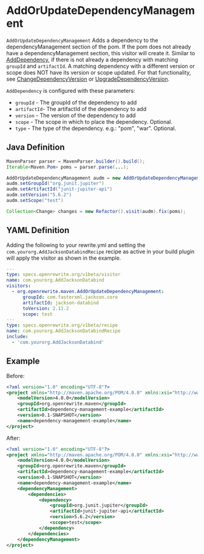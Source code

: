 # AddOrUpdateDependencyManagement
`AddOrUpdateDependencyManagement` Adds a dependency to the dependencyManagement section of the pom. 
If the pom does not already have a dependencyManagement section, this visitor will create it. 
Similar to [AddDependency](AddDependency.md), if there is not already a dependency with matching `groupId` and `artifactId`.
A matching dependency with a different version or scope does NOT have its version or scope updated.
For that functionality, see [ChangeDependencyVersion](changedependencyversion.md) or [UpgradeDependencyVersion](upgradedependencyversion.md).

`AddDependency` is configured with these parameters:
* `groupId` - The groupId of the dependency to add
* `artifactId`- The artifactId of the dependency to add
* `version` - The version of the dependency to add
* `scope` - The scope in which to place the dependency. Optional.
* `type` - The type of the dependency. e.g.: "pom", "war". Optional.

## Java Definition
```java
MavenParser parser = MavenParser.builder().build();
Iterable<Maven.Pom> poms = parser.parse(...);

AddOrUpdateDependencyManagement audm = new AddOrUpdateDependencyManagement();
audm.setGroupId("org.junit.jupiter")
audm.setArtifactId("junit-jupiter-api")
audm.setVersion("5.6.2")
audm.setScope("test")

Collection<Change> changes = new Refactor().visit(audm).fix(poms);
```

## YAML Definition

Adding the following to your rewrite.yml and setting the `com.yourorg.AddJacksonDatabindRecipe` recipe as active in your build plugin will apply the visitor as shown in the example.

```yaml
---
type: specs.openrewrite.org/v1beta/visitor
name: com.yourorg.AddJacksonDatabind
visitors:
  - org.openrewrite.maven.AddOrUpdateDependencyManagement:
      groupId: com.fasterxml.jackson.core
      artifactId: jackson-databind
      toVersion: 2.11.2
      scope: test
---
type: specs.openrewrite.org/v1beta/recipe
name: com.yourorg.AddJacksonDatabindRecipe
include:
  - 'com.yourorg.AddJacksonDatabind'
```

## Example

Before:

```xml
<?xml version="1.0" encoding="UTF-8"?>
<project xmlns="http://maven.apache.org/POM/4.0.0" xmlns:xsi="http://www.w3.org/2001/XMLSchema-instance" xsi:schemaLocation="http://maven.apache.org/POM/4.0.0 http://maven.apache.org/xsd/maven-4.0.0.xsd">
    <modelVersion>4.0.0</modelVersion>
    <groupId>org.openrewrite.maven</groupId>
    <artifactId>dependency-management-example</artifactId>
    <version>0.1-SNAPSHOT</version>
    <name>dependency-management-example</name>
</project>
```

After:

```xml
<?xml version="1.0" encoding="UTF-8"?>
<project xmlns="http://maven.apache.org/POM/4.0.0" xmlns:xsi="http://www.w3.org/2001/XMLSchema-instance" xsi:schemaLocation="http://maven.apache.org/POM/4.0.0 http://maven.apache.org/xsd/maven-4.0.0.xsd">
    <modelVersion>4.0.0</modelVersion>
    <groupId>org.openrewrite.maven</groupId>
    <artifactId>dependency-management-example</artifactId>
    <version>0.1-SNAPSHOT</version>
    <name>dependency-management-example</name>
    <dependencyManagement>
        <dependencies>
            <dependency>
                <groupId>org.junit.jupiter</groupId>
                <artifactId>junit-jupiter-api</artifactId>
                <version>5.6.2</version>
                <scope>test</scope>
            </dependency>
        </dependencies>
    </dependencyManagement>
</project>
```


